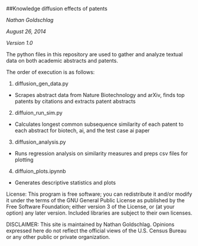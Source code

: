 ##Knowledge diffusion effects of patents

*Nathan Goldschlag*

*August 26, 2014*

*Version 1.0*


The python files in this repository are used to gather and analyze textual data on both academic abstracts and patents. 

The order of execution is as follows:

1. diffusion_gen_data.py 
  * Scrapes abstract data from Nature Biotechnology and arXiv, finds top patents by citations and extracts patent abstracts
2. diffuion_run_sim.py
  * Calculates longest common subsequence similarity of each patent to each abstract for biotech, ai, and the test case ai paper
3. diffusion_analysis.py
  * Runs regression analysis on similarity measures and preps csv files for plotting
4. diffuion_plots.ipynnb
  * Generates descriptive statistics and plots


License: This program is free software; you can redistribute it and/or modify it under the terms of the GNU General Public License as published by the Free Software Foundation; either version 3 of the License, or (at your option) any later version. Included libraries are subject to their own licenses.

DISCLAIMER: This site is maintained by Nathan Goldschlag. Opinions expressed here do not reflect the official views of the U.S. Census Bureau or any other public or private organization.
